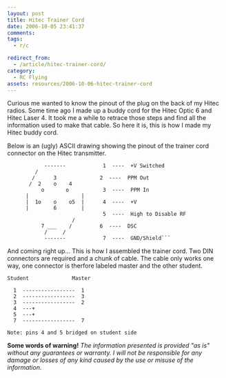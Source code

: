 ```yaml
---
layout: post
title: Hitec Trainer Cord
date: 2006-10-05 23:41:37
comments: 
tags:
  - r/c

redirect_from:
  - /article/hitec-trainer-cord/
category:
  - RC Flying
assets: resources/2006-10-06-hitec-trainer-cord
---
```


Curious me wanted to know the pinout of the plug on the back of my Hitec radios. Some time ago I made up a buddy cord for the Hitec Optic 6 and Hitec Laser 4. It took me a while to retrace those steps and find all the information used to make that cable. So here it is, this is how I made my Hitec buddy cord.

Below is an (ugly) ASCII drawing showing the pinout of the trainer cord connector on the Hitec transmitter.

                -------            1  ----  +V Switched
             /                    
            /      3              2  ----  PPM Out
           /  2    o    4         
               o       o           3  ----  PPM In
          |                 |      
          |  1o    o    o5  |      4  ----  +V 
          |        6        |      
                                   5  ----  High to Disable RF
                         /        
               7 ___    /         6  ----  DSC 
                /     /          
                -------            7  ----  GND/Shield```

And coming right up... This is how I assembled the trainer cord. Two DIN connectors are required and a chunk of cable. The cable only works one way, one connector is therfore labeled master and the other student.

    Student              Master
 
      1  -----------------  1 
      2  -----------------  3
      3  -----------------  2
      4  ---+
      5  ---+
      7  -----------------  7

    Note: pins 4 and 5 bridged on student side
    
**Some words of warning!**
_The information presented is provided "as is" without any guarantees or warranty. I will not be responsible for any damage or losses of any kind caused by the use or misuse of the information._
